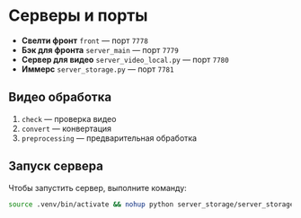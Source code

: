 # Серверы и порты

- **Свелти фронт** `front` — порт `7778`
- **Бэк для фронта** `server_main` — порт `7779`
- **Сервер для видео** `server_video_local.py` — порт `7780`
- **Иммерс** `server_storage.py` — порт `7781`

## Видео обработка

1. `check` — проверка видео
2. `convert` — конвертация
3. `preprocessing` — предварительная обработка

## Запуск сервера

Чтобы запустить сервер, выполните команду:

```bash
source .venv/bin/activate && nohup python server_storage/server_storage.py > server.log 2>&1 &